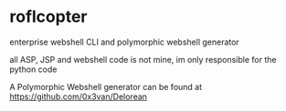 # roflcopter
enterprise webshell CLI and polymorphic webshell generator 


all ASP, JSP and webshell code is not mine, im only responsible for the python code


A Polymorphic Webshell generator can be found at https://github.com/0x3van/Delorean
